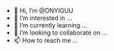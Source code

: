 - 👋 Hi, I’m @DNYIGUU
- 👀 I’m interested in ...
- 🌱 I’m currently learning ...
- 💞️ I’m looking to collaborate on ...
- 📫 How to reach me ...

<!---
DNYIGUU/DNYIGUU is a ✨ special ✨ repository because its `README.md` (this file) appears on your GitHub profile.
You can click the Preview link to take a look at your changes.
--->
